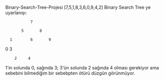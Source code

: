 
Binary-Search-Tree-Projesi
[7,5,1,8,3,6,0,9,4,2] Binary Search Tree ye uyarlanışı:


               7
               
           5       8   
           
      1        6       9 
      
  0       3   
  
        2     4 


1'in solunda 0, sağında 3; 3'ün solunda 2 sağında 4  olması gerekiyor ama sebebini bilmediğim bir sebebpten ötürü düzgün görünmüyor.
